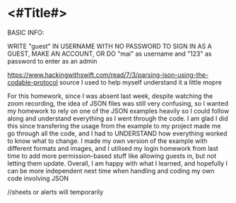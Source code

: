 #  <#Title#>


BASIC INFO: 

WRITE "guest" IN USERNAME WITH NO PASSWORD TO SIGN IN AS A GUEST, MAKE AN ACCOUNT, OR DO "mai" as username and "123" as password to enter as an admin
 


https://www.hackingwithswift.com/read/7/3/parsing-json-using-the-codable-protocol 
source I used to help myself understand it a little mopre

For this homework, since I was absent last week, despite watching the zoom recording, the idea of JSON files was still very confusing, so I wanted my homework to rely on one of the JSON examples heavily so I could follow along and understand everything as I went through the code. I am glad I did this since transfering the usage from the example to my project made me go through all the code, and I had to UNDERSTAND how everything worked to know what to change. I made my own version of the example with different formats and images, and I utilised my login homework from last time to add more permission-based stuff like allowing guests in, but not letting them update. Overall, I am happy with what I learned, and hopefully I can be more independent next time when handling and coding my own code involving JSON 

//sheets or alerts will temporarily 

